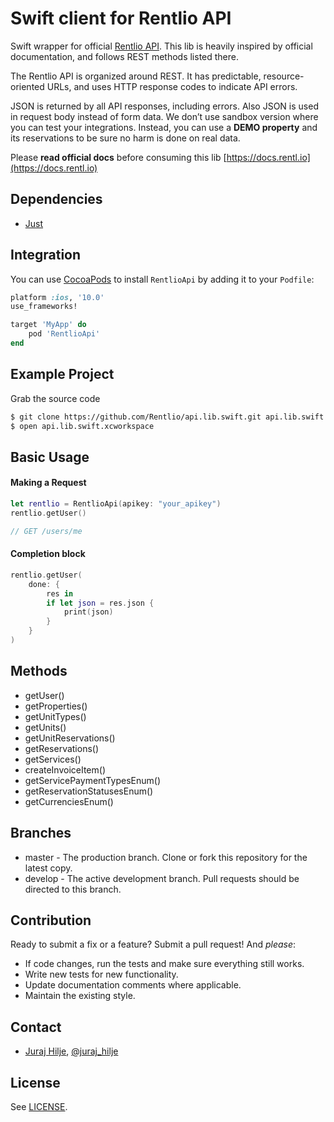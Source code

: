 Swift client for Rentlio API
==============

Swift wrapper for official [Rentlio API](https://docs.rentl.io). This lib is heavily inspired by official documentation, and follows REST methods listed there.

The Rentlio API is organized around REST. It has predictable, resource-oriented URLs, and uses HTTP response codes to indicate API errors. 

JSON is returned by all API responses, including errors. Also JSON is used in request body instead of form data. We don’t use sandbox version where you can test your integrations. Instead, you can use a **DEMO property** and its reservations to be sure no harm is done on real data. 

Please **read official docs** before consuming this lib [https://docs.rentl.io](https://docs.rentl.io)

## Dependencies

- [Just](https://github.com/JustHTTP/Just)

## Integration

You can use [CocoaPods](http://cocoapods.org) to install `RentlioApi` by adding it to your `Podfile`:
```ruby
platform :ios, '10.0'
use_frameworks!

target 'MyApp' do
    pod 'RentlioApi'
end
```

## Example Project

Grab the source code
```bash
$ git clone https://github.com/Rentlio/api.lib.swift.git api.lib.swift && cd $_
$ open api.lib.swift.xcworkspace
```

## Basic Usage

#### Making a Request
```swift
let rentlio = RentlioApi(apikey: "your_apikey")
rentlio.getUser()

// GET /users/me
```

#### Completion block
```swift
rentlio.getUser(
    done: {
        res in
        if let json = res.json {
            print(json)
        }
    }
)
```

## Methods
- getUser()
- getProperties()
- getUnitTypes()
- getUnits()
- getUnitReservations()
- getReservations()
- getServices()
- createInvoiceItem()
- getServicePaymentTypesEnum()
- getReservationStatusesEnum()
- getCurrenciesEnum()

## Branches

- master - The production branch. Clone or fork this repository for the latest copy.
- develop - The active development branch. Pull requests should be directed to this branch.

## Contribution

Ready to submit a fix or a feature? Submit a pull request! And _please_:

- If code changes, run the tests and make sure everything still works.
- Write new tests for new functionality.
- Update documentation comments where applicable.
- Maintain the existing style.

## Contact

- [Juraj Hilje](https://github.com/jurajhilje), [@juraj_hilje](https://twitter.com/juraj_hilje)

## License
See [LICENSE](https://github.com/Rentlio/api.lib.swift/blob/master/LICENSE).